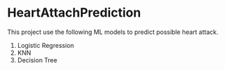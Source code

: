 # HeartAttachPrediction
This project use the following ML models to predict possible heart attack.
1. Logistic Regression
2. KNN
3. Decision Tree
